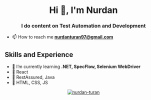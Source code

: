 
<h1 align="center">Hi 👋, I'm Nurdan</h1>
<h3 align="center">I do content on Test Automation and Development</h3>

- 📫 How to reach me **nurdanturan97@gmail.com**


## Skills and Experience

- 🌱 I’m currently learning **.NET, SpecFlow, Selenium WebDriver**
- 🌱 React
- 🌱 RestAssured, Java
- 🌱 HTML, CSS, JS


<p align="center"> <a href="https://github.com/ryo-ma/github-profile-trophy"><img src="https://github-profile-trophy.vercel.app/?username=nurdan-turan" alt="nurdan-turan" /></a> </p>






